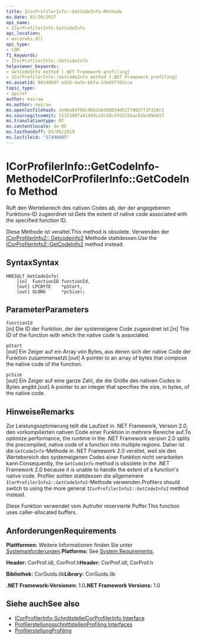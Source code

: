 ```yaml
---
title: ICorProfilerInfo::GetCodeInfo-Methode
ms.date: 03/30/2017
api_name:
- ICorProfilerInfo.GetCodeInfo
api_location:
- mscorwks.dll
api_type:
- COM
f1_keywords:
- ICorProfilerInfo::GetCodeInfo
helpviewer_keywords:
- GetCodeInfo method [.NET Framework profiling]
- ICorProfilerInfo::GetCodeInfo method [.NET Framework profiling]
ms.assetid: 90140b0f-a926-4a7e-b6fa-23e05f703cce
topic_type:
- apiref
author: mairaw
ms.author: mairaw
ms.openlocfilehash: 2e96a84f9dc96b2eb508034d5277902ff3f328c1
ms.sourcegitcommit: 5137208fa414d9ca3c58cdfd2155ac81bc89e917
ms.translationtype: MT
ms.contentlocale: de-DE
ms.lasthandoff: 03/06/2019
ms.locfileid: "57490085"
---
```

# <a name="icorprofilerinfogetcodeinfo-method"></a><span data-ttu-id="16b9a-102">ICorProfilerInfo::GetCodeInfo-Methode</span><span class="sxs-lookup"><span data-stu-id="16b9a-102">ICorProfilerInfo::GetCodeInfo Method</span></span>
<span data-ttu-id="16b9a-103">Ruft den Wertebereich des nativen Codes ab, der der angegebenen Funktions-ID zugeordnet ist.</span><span class="sxs-lookup"><span data-stu-id="16b9a-103">Gets the extent of native code associated with the specified function ID.</span></span>  
  
 <span data-ttu-id="16b9a-104">Diese Methode ist veraltet.</span><span class="sxs-lookup"><span data-stu-id="16b9a-104">This method is obsolete.</span></span> <span data-ttu-id="16b9a-105">Verwenden der [ICorProfilerInfo2:: Getcodeinfo2](../../../../docs/framework/unmanaged-api/profiling/icorprofilerinfo2-getcodeinfo2-method.md) Methode stattdessen.</span><span class="sxs-lookup"><span data-stu-id="16b9a-105">Use the [ICorProfilerInfo2::GetCodeInfo2](../../../../docs/framework/unmanaged-api/profiling/icorprofilerinfo2-getcodeinfo2-method.md) method instead.</span></span>  
  
## <a name="syntax"></a><span data-ttu-id="16b9a-106">Syntax</span><span class="sxs-lookup"><span data-stu-id="16b9a-106">Syntax</span></span>  
  
```  
HRESULT GetCodeInfo(  
    [in]  FunctionID functionId,  
    [out] LPCBYTE    *pStart,  
    [out] ULONG      *pcSize);  
```  
  
## <a name="parameters"></a><span data-ttu-id="16b9a-107">Parameter</span><span class="sxs-lookup"><span data-stu-id="16b9a-107">Parameters</span></span>  
 `functionId`  
 <span data-ttu-id="16b9a-108">[in] Die ID der Funktion, der der systemeigene Code zugeordnet ist.</span><span class="sxs-lookup"><span data-stu-id="16b9a-108">[in] The ID of the function with which the native code is associated.</span></span>  
  
 `pStart`  
 <span data-ttu-id="16b9a-109">[out] Ein Zeiger auf ein Array von Bytes, aus denen sich der native Code der Funktion zusammensetzt.</span><span class="sxs-lookup"><span data-stu-id="16b9a-109">[out] A pointer to an array of bytes that compose the native code of the function.</span></span>  
  
 `pcSize`  
 <span data-ttu-id="16b9a-110">[out] Ein Zeiger auf eine ganze Zahl, die die Größe des nativen Codes in Bytes angibt.</span><span class="sxs-lookup"><span data-stu-id="16b9a-110">[out] A pointer to an integer that specifies the size, in bytes, of the native code.</span></span>  
  
## <a name="remarks"></a><span data-ttu-id="16b9a-111">Hinweise</span><span class="sxs-lookup"><span data-stu-id="16b9a-111">Remarks</span></span>  
 <span data-ttu-id="16b9a-112">Zur Leistungsoptimierung teilt die Laufzeit in .NET Framework, Version 2.0, den vorkompilierten nativen Code einer Funktion in mehrere Bereiche auf.</span><span class="sxs-lookup"><span data-stu-id="16b9a-112">To optimize performance, the runtime in the .NET Framework version 2.0 splits the precompiled, native code of a function into multiple regions.</span></span> <span data-ttu-id="16b9a-113">Daher ist die `GetCodeInfo`-Methode in .NET Framework 2.0 veraltet, weil sie den Wertebereich des systemeigenen Codes einer Funktion nicht verarbeiten kann.</span><span class="sxs-lookup"><span data-stu-id="16b9a-113">Consequently, the `GetCodeInfo` method is obsolete in the .NET Framework 2.0 because it is unable to handle the extent of a function's native code.</span></span> <span data-ttu-id="16b9a-114">Profiler sollten stattdessen die allgemeinere `ICorProfilerInfo2::GetCodeInfo2`-Methode verwenden.</span><span class="sxs-lookup"><span data-stu-id="16b9a-114">Profilers should switch to using the more general `ICorProfilerInfo2::GetCodeInfo2` method instead.</span></span>  
  
 <span data-ttu-id="16b9a-115">Diese Funktion verwendet vom Aufrufer reservierte Puffer.</span><span class="sxs-lookup"><span data-stu-id="16b9a-115">This function uses caller-allocated buffers.</span></span>  
  
## <a name="requirements"></a><span data-ttu-id="16b9a-116">Anforderungen</span><span class="sxs-lookup"><span data-stu-id="16b9a-116">Requirements</span></span>  
 <span data-ttu-id="16b9a-117">**Plattformen:** Weitere Informationen finden Sie unter [Systemanforderungen](../../../../docs/framework/get-started/system-requirements.md).</span><span class="sxs-lookup"><span data-stu-id="16b9a-117">**Platforms:** See [System Requirements](../../../../docs/framework/get-started/system-requirements.md).</span></span>  
  
 <span data-ttu-id="16b9a-118">**Header:** CorProf.idl, CorProf.h</span><span class="sxs-lookup"><span data-stu-id="16b9a-118">**Header:** CorProf.idl, CorProf.h</span></span>  
  
 <span data-ttu-id="16b9a-119">**Bibliothek:** CorGuids.lib</span><span class="sxs-lookup"><span data-stu-id="16b9a-119">**Library:** CorGuids.lib</span></span>  
  
 <span data-ttu-id="16b9a-120">**.NET Framework-Versionen:** 1.0</span><span class="sxs-lookup"><span data-stu-id="16b9a-120">**.NET Framework Versions:** 1.0</span></span>  
  
## <a name="see-also"></a><span data-ttu-id="16b9a-121">Siehe auch</span><span class="sxs-lookup"><span data-stu-id="16b9a-121">See also</span></span>
- [<span data-ttu-id="16b9a-122">ICorProfilerInfo-Schnittstelle</span><span class="sxs-lookup"><span data-stu-id="16b9a-122">ICorProfilerInfo Interface</span></span>](../../../../docs/framework/unmanaged-api/profiling/icorprofilerinfo-interface.md)
- [<span data-ttu-id="16b9a-123">Profilerstellungsschnittstellen</span><span class="sxs-lookup"><span data-stu-id="16b9a-123">Profiling Interfaces</span></span>](../../../../docs/framework/unmanaged-api/profiling/profiling-interfaces.md)
- [<span data-ttu-id="16b9a-124">Profilerstellung</span><span class="sxs-lookup"><span data-stu-id="16b9a-124">Profiling</span></span>](../../../../docs/framework/unmanaged-api/profiling/index.md)

